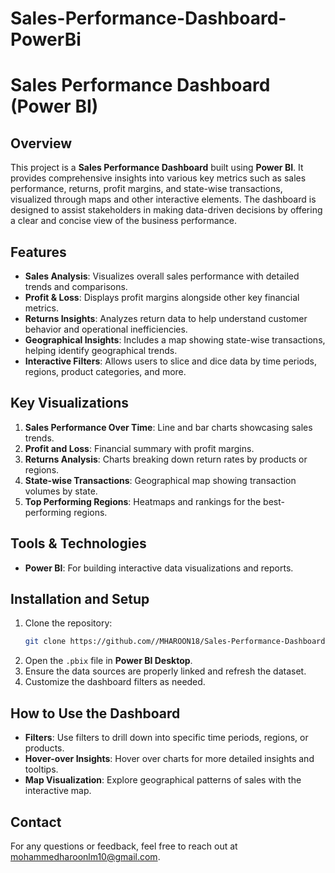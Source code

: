 # Sales-Performance-Dashboard-PowerBi

# Sales Performance Dashboard (Power BI)

## Overview
This project is a **Sales Performance Dashboard** built using **Power BI**. It provides comprehensive insights into various key metrics such as sales performance, returns, profit margins, and state-wise transactions, visualized through maps and other interactive elements. The dashboard is designed to assist stakeholders in making data-driven decisions by offering a clear and concise view of the business performance.

## Features
- **Sales Analysis**: Visualizes overall sales performance with detailed trends and comparisons.
- **Profit & Loss**: Displays profit margins alongside other key financial metrics.
- **Returns Insights**: Analyzes return data to help understand customer behavior and operational inefficiencies.
- **Geographical Insights**: Includes a map showing state-wise transactions, helping identify geographical trends.
- **Interactive Filters**: Allows users to slice and dice data by time periods, regions, product categories, and more.

## Key Visualizations
1. **Sales Performance Over Time**: Line and bar charts showcasing sales trends.
2. **Profit and Loss**: Financial summary with profit margins.
3. **Returns Analysis**: Charts breaking down return rates by products or regions.
4. **State-wise Transactions**: Geographical map showing transaction volumes by state.
5. **Top Performing Regions**: Heatmaps and rankings for the best-performing regions.

## Tools & Technologies
- **Power BI**: For building interactive data visualizations and reports.

  
## Installation and Setup
1. Clone the repository:
    ```bash
    git clone https://github.com//MHAROON18/Sales-Performance-Dashboard-PowerBi.git
    ```
2. Open the `.pbix` file in **Power BI Desktop**.
3. Ensure the data sources are properly linked and refresh the dataset.
4. Customize the dashboard filters as needed.

## How to Use the Dashboard
- **Filters**: Use filters to drill down into specific time periods, regions, or products.
- **Hover-over Insights**: Hover over charts for more detailed insights and tooltips.
- **Map Visualization**: Explore geographical patterns of sales with the interactive map.


## Contact
For any questions or feedback, feel free to reach out at mohammedharoonlm10@gmail.com.
